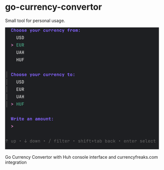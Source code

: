 # go-currency-convertor

Small tool for personal usage.

![Example](docs/example.png)

Go Currency Convertor with Huh console interface and currencyfreaks.com integration